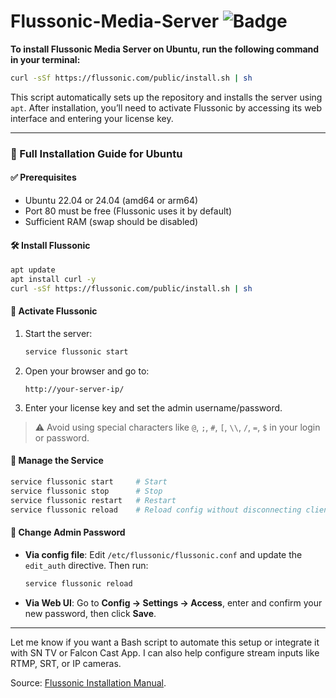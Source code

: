 # Flussonic-Media-Server ![Badge](https://hitscounter.dev/api/hit?url=https%3A%2F%2Fgithub.com%2FSohag1190%2FFlussonic-Media-Server%2F&label=&icon=github&color=%230a58ca&message=&style=for-the-badge&tz=localtime)

**To install Flussonic Media Server on Ubuntu, run the following command in your terminal:**

```bash
curl -sSf https://flussonic.com/public/install.sh | sh
```

This script automatically sets up the repository and installs the server using `apt`. After installation, you’ll need to activate Flussonic by accessing its web interface and entering your license key.

---

### 🧰 Full Installation Guide for Ubuntu

#### ✅ Prerequisites
- Ubuntu 22.04 or 24.04 (amd64 or arm64)
- Port 80 must be free (Flussonic uses it by default)
- Sufficient RAM (swap should be disabled)

#### 🛠️ Install Flussonic
```bash
apt update
apt install curl -y
curl -sSf https://flussonic.com/public/install.sh | sh

```

#### 🔑 Activate Flussonic
1. Start the server:
   ```bash
   service flussonic start
   ```
2. Open your browser and go to:
   ```
   http://your-server-ip/
   ```
3. Enter your license key and set the admin username/password.

> ⚠️ Avoid using special characters like `@`, `;`, `#`, `[`, `\\`, `/`, `=`, `$` in your login or password.

#### 🔄 Manage the Service
```bash
service flussonic start     # Start
service flussonic stop      # Stop
service flussonic restart   # Restart
service flussonic reload    # Reload config without disconnecting clients
```

#### 🔧 Change Admin Password
- **Via config file**:
  Edit `/etc/flussonic/flussonic.conf` and update the `edit_auth` directive.
  Then run:
  ```bash
  service flussonic reload
  ```
- **Via Web UI**:
  Go to **Config → Settings → Access**, enter and confirm your new password, then click **Save**.

---

Let me know if you want a Bash script to automate this setup or integrate it with SN TV or Falcon Cast App. I can also help configure stream inputs like RTMP, SRT, or IP cameras.

Source: [Flussonic Installation Manual](https://flussonic.com/doc/install-media-server/).
